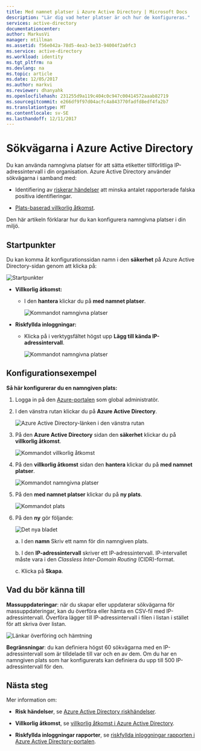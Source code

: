 ```yaml
---
title: Med namnet platser i Azure Active Directory | Microsoft Docs
description: "Lär dig vad heter platser är och hur de konfigureras."
services: active-directory
documentationcenter: 
author: MarkusVi
manager: mtillman
ms.assetid: f56e042a-78d5-4ea3-be33-94004f2a0fc3
ms.service: active-directory
ms.workload: identity
ms.tgt_pltfrm: na
ms.devlang: na
ms.topic: article
ms.date: 12/05/2017
ms.author: markvi
ms.reviewer: dhanyahk
ms.openlocfilehash: 231255d9a119c404c0c947c00414572aaab82719
ms.sourcegitcommit: e266df9f97d04acfc4a843770fadfd8edf4fa2b7
ms.translationtype: MT
ms.contentlocale: sv-SE
ms.lasthandoff: 12/11/2017
---
```

# <a name="named-locations-in-azure-active-directory"></a>Sökvägarna i Azure Active Directory

Du kan använda namngivna platser för att sätta etiketter tillförlitliga IP-adressintervall i din organisation. Azure Active Directory använder sökvägarna i samband med:

- Identifiering av [riskerar händelser](active-directory-reporting-risk-events.md) att minska antalet rapporterade falska positiva identifieringar.  

- [Plats-baserad villkorlig åtkomst](active-directory-conditional-access-azure-portal.md#locations).


Den här artikeln förklarar hur du kan konfigurera namngivna platser i din miljö.


## <a name="entry-points"></a>Startpunkter

Du kan komma åt konfigurationssidan namn i den **säkerhet** på Azure Active Directory-sidan genom att klicka på:

![Startpunkter](./media/active-directory-named-locations/34.png)

- **Villkorlig åtkomst:**

    - I den **hantera** klickar du på **med namnet platser**.
    
        ![Kommandot namngivna platser](./media/active-directory-named-locations/06.png)

- **Riskfyllda inloggningar:**

    - Klicka på i verktygsfältet högst upp **Lägg till kända IP-adressintervall**.

       ![Kommandot namngivna platser](./media/active-directory-named-locations/35.png)



## <a name="configuration-example"></a>Konfigurationsexempel

**Så här konfigurerar du en namngiven plats:**

1. Logga in på den [Azure-portalen](https://portal.azure.com) som global administratör.

2. I den vänstra rutan klickar du på **Azure Active Directory**.

    ![Azure Active Directory-länken i den vänstra rutan](./media/active-directory-named-locations/01.png)

3. På den **Azure Active Directory** sidan den **säkerhet** klickar du på **villkorlig åtkomst**.

    ![Kommandot villkorlig åtkomst](./media/active-directory-named-locations/05.png)


4. På den **villkorlig åtkomst** sidan den **hantera** klickar du på **med namnet platser**.

    ![Kommandot namngivna platser](./media/active-directory-named-locations/06.png)


5. På den **med namnet platser** klickar du på **ny plats**.

    ![Kommandot plats](./media/active-directory-named-locations/07.png)


6. På den **ny** gör följande:

    ![Det nya bladet](./media/active-directory-named-locations/56.png)

    a. I den **namn** Skriv ett namn för din namngiven plats.

    b. I den **IP-adressintervall** skriver ett IP-adressintervall. IP-intervallet måste vara i den *Classless Inter-Domain Routing* (CIDR)-format.  

    c. Klicka på **Skapa**.



## <a name="what-you-should-know"></a>Vad du bör känna till

**Massuppdateringar**: när du skapar eller uppdaterar sökvägarna för massuppdateringar, kan du överföra eller hämta en CSV-fil med IP-adressintervall. Överföra lägger till IP-adressintervall i filen i listan i stället för att skriva över listan.

![Länkar överföring och hämtning](./media/active-directory-named-locations/09.png)


**Begränsningar**: du kan definiera högst 60 sökvägarna med en IP-adressintervall som är tilldelade till var och en av dem. Om du har en namngiven plats som har konfigurerats kan definiera du upp till 500 IP-adressintervall för den.


## <a name="next-steps"></a>Nästa steg

Mer information om:

- **Risk händelser**, se [Azure Active Directory riskhändelser](active-directory-reporting-risk-events.md).

- **Villkorlig åtkomst**, se [villkorlig åtkomst i Azure Active Directory](active-directory-conditional-access-azure-portal.md).

- **Riskfyllda inloggningar rapporter**, se [riskfyllda inloggningar rapporten i Azure Active Directory-portalen](active-directory-reporting-security-risky-sign-ins.md).  
